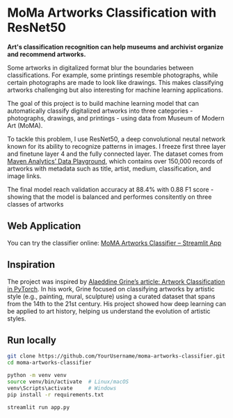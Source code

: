 # MoMa Artworks Classification with ResNet50

**Art's classification recognition can help museums and archivist organize and recommend artworks.**

Some artworks in digitalized format blur the boundaries between classifications. For example, some printings resemble photographs, while certain photographs are made to look like drawings. This makes classifying artworks challenging but also interesting for machine learning applications.

The goal of this project is to build machine learning model that can automatically classify digitalized artworks into three categories - photographs, drawings, and printings - using data from Museum of Modern Art (MoMA).

To tackle this problem, I use ResNet50, a deep convolutional neutal network known for its ability to recognize patterns in images. I freeze first three layer and finetune layer 4 and the fully connected layer. The dataset comes from [Maven Analytics’ Data Playground](https://mavenanalytics.io/data-playground/the-museum-of-modern-art-(moma)-collection), which contains over 150,000 records of artworks with metadata such as title, artist, medium, classification, and image links.

The final model reach validation accuracy at 88.4% with 0.88 F1 score - showing that the model is balanced and performes consitently on three classes of artworks


## Web Application
You can try the classifier online:
[MoMA Artworks Classifier – Streamlit App](https://moma-artworks-classifier-resnet50-cnn.streamlit.app/)

## Inspiration
The project was inspired by [Alaeddine Grine’s article: Artwork Classification in PyTorch](https://medium.com/@alaeddine.grine/artwork-classification-in-pytorch-b4f3395b877e). In his work, Grine focused on classifying artworks by artistic style (e.g., painting, mural, sculpture) using a curated dataset that spans from the 14th to the 21st century. His project showed how deep learning can be applied to art history, helping us understand the evolution of artistic styles.

## Run locally
```bash
git clone https://github.com/YourUsername/moma-artworks-classifier.git
cd moma-artworks-classifier

python -m venv venv
source venv/bin/activate  # Linux/macOS
venv\Scripts\activate     # Windows
pip install -r requirements.txt

streamlit run app.py
```